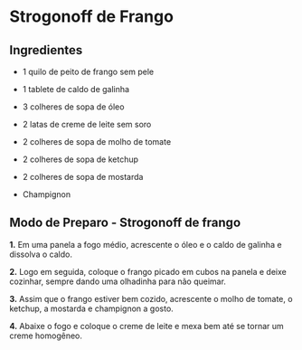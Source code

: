 # Strogonoff de Frango



## Ingredientes

- 1 quilo de peito de frango sem pele

- 1 tablete de caldo de galinha
- 3 colheres de sopa de óleo
- 2 latas de creme de leite sem soro
- 2 colheres de sopa de molho de tomate
- 2 colheres de sopa de ketchup
- 2 colheres de sopa de mostarda
- Champignon



## Modo de Preparo - Strogonoff de frango



**1.** Em uma panela a fogo médio, acrescente o óleo e o caldo de galinha e dissolva o caldo.

**2.** Logo em seguida, coloque o frango picado em cubos na panela e deixe cozinhar, sempre dando uma olhadinha para não queimar.

**3.** Assim que o frango estiver bem cozido, acrescente o molho de tomate, o ketchup, a mostarda e champignon a gosto.

**4.** Abaixe o fogo e coloque o creme de leite e mexa bem até se tornar um creme homogêneo.
